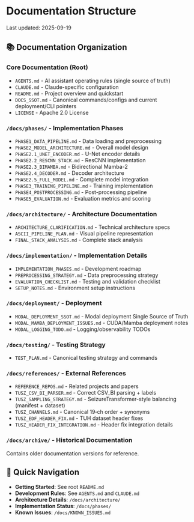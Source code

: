 # Documentation Structure

Last updated: 2025-09-19

## 📚 Documentation Organization

### Core Documentation (Root)
- `AGENTS.md` - AI assistant operating rules (single source of truth)
- `CLAUDE.md` - Claude-specific configuration
- `README.md` - Project overview and quickstart
- `DOCS_SSOT.md` - Canonical commands/configs and current deployment/CLI pointers
- `LICENSE` - Apache 2.0 License

### `/docs/phases/` - Implementation Phases
- `PHASE1_DATA_PIPELINE.md` - Data loading and preprocessing
- `PHASE2_MODEL_ARCHITECTURE.md` - Overall model design
- `PHASE2.1_UNET_ENCODER.md` - U-Net encoder details
- `PHASE2.2_RESCNN_STACK.md` - ResCNN implementation
- `PHASE2.3_BIMAMBA.md` - Bidirectional Mamba-2
- `PHASE2.4_DECODER.md` - Decoder architecture
- `PHASE2.5_FULL_MODEL.md` - Complete model integration
- `PHASE3_TRAINING_PIPELINE.md` - Training implementation
- `PHASE4_POSTPROCESSING.md` - Post-processing pipeline
- `PHASE5_EVALUATION.md` - Evaluation metrics and scoring

### `/docs/architecture/` - Architecture Documentation
- `ARCHITECTURE_CLARIFICATION.md` - Technical architecture specs
- `ASCII_PIPELINE_PLAN.md` - Visual pipeline representation
- `FINAL_STACK_ANALYSIS.md` - Complete stack analysis

### `/docs/implementation/` - Implementation Details
- `IMPLEMENTATION_PHASES.md` - Development roadmap
- `PREPROCESSING_STRATEGY.md` - Data preprocessing strategy
- `EVALUATION_CHECKLIST.md` - Testing and validation checklist
- `SETUP_NOTES.md` - Environment setup instructions

### `/docs/deployment/` - Deployment
- `MODAL_DEPLOYMENT_SSOT.md` - Modal deployment Single Source of Truth
- `MODAL_MAMBA_DEPLOYMENT_ISSUES.md` - CUDA/Mamba deployment notes
- `MODAL_LOGGING_TODO.md` - Logging/observability TODOs

### `/docs/testing/` - Testing Strategy
- `TEST_PLAN.md` - Canonical testing strategy and commands

### `/docs/references/` - External References
- `REFERENCE_REPOS.md` - Related projects and papers
- `TUSZ_CSV_BI_PARSER.md` - Correct CSV_BI parsing + labels
- `TUSZ_SAMPLING_STRATEGY.md` - SeizureTransformer-style balancing (manifest + dataset)
- `TUSZ_CHANNELS.md` - Canonical 19‑ch order + synonyms
- `TUSZ_EDF_HEADER_FIX.md` - TUH dataset header fixes
- `TUSZ_HEADER_FIX_INTEGRATION.md` - Header fix integration details

### `/docs/archive/` - Historical Documentation
Contains older documentation versions for reference.

## 🚀 Quick Navigation

- **Getting Started**: See root `README.md`
- **Development Rules**: See `AGENTS.md` and `CLAUDE.md`
- **Architecture Details**: `/docs/architecture/`
- **Implementation Status**: `/docs/phases/`
- **Known Issues**: `/docs/KNOWN_ISSUES.md`
